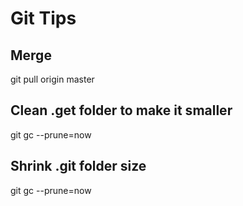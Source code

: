 # Git Tips
## Merge

git pull origin master

## Clean .get folder to make it smaller

git gc --prune=now

## Shrink .git folder size
git gc --prune=now
